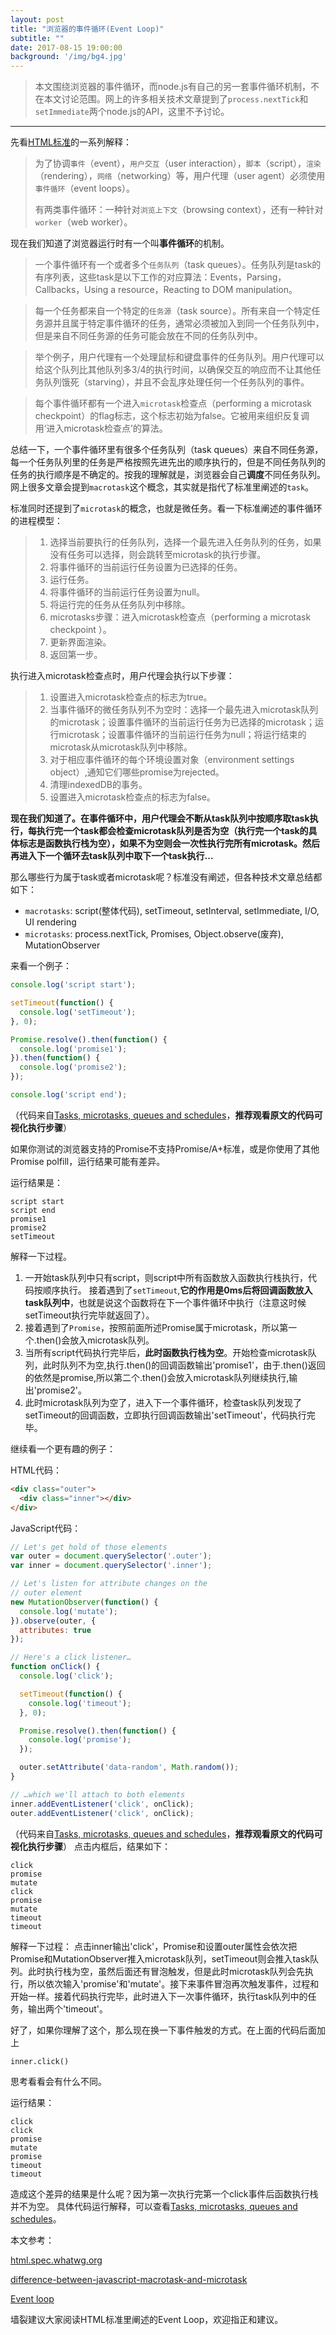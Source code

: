 ```yaml
---
layout: post
title: "浏览器的事件循环(Event Loop)"
subtitle: ""
date: 2017-08-15 19:00:00
background: '/img/bg4.jpg'
---
```

>本文围绕浏览器的事件循环，而node.js有自己的另一套事件循环机制，不在本文讨论范围。网上的许多相关技术文章提到了`process.nextTick`和`setImmediate`两个node.js的API，这里不予讨论。
---
先看[HTML标准][1]的一系列解释：

>为了协调`事件`（event），`用户交互`（user interaction），`脚本`（script），`渲染`（rendering），`网络`（networking）等，用户代理（user agent）必须使用`事件循环`（event loops）。
> 
> 有两类事件循环：一种针对`浏览上下文`（browsing context），还有一种针对`worker`（web worker）。 

现在我们知道了浏览器运行时有一个叫**事件循环**的机制。

>一个事件循环有一个或者多个`任务队列`（task queues）。任务队列是task的有序列表，这些task是以下工作的对应算法：Events，Parsing，Callbacks，Using a resource，Reacting to DOM manipulation。

>每一个任务都来自一个特定的`任务源`（task source）。所有来自一个特定任务源并且属于特定事件循环的任务，通常必须被加入到同一个任务队列中，但是来自不同任务源的任务可能会放在不同的任务队列中。

>举个例子，用户代理有一个处理鼠标和键盘事件的任务队列。用户代理可以给这个队列比其他队列多3/4的执行时间，以确保交互的响应而不让其他任务队列饿死（starving），并且不会乱序处理任何一个任务队列的事件。

>每个事件循环都有一个进入`microtask`检查点（performing a microtask checkpoint）的flag标志，这个标志初始为false。它被用来组织反复调用‘进入microtask检查点’的算法。

总结一下，一个事件循环里有很多个任务队列（task queues）来自不同任务源，每一个任务队列里的任务是严格按照先进先出的顺序执行的，但是不同任务队列的任务的执行顺序是不确定的。按我的理解就是，浏览器会自己**调度**不同任务队列。网上很多文章会提到`macrotask`这个概念，其实就是指代了标准里阐述的`task`。

标准同时还提到了`microtask`的概念，也就是微任务。看一下标准阐述的事件循环的进程模型：

>  1. 选择当前要执行的任务队列，选择一个最先进入任务队列的任务，如果没有任务可以选择，则会跳转至microtask的执行步骤。
>  2. 将事件循环的当前运行任务设置为已选择的任务。
>  3. 运行任务。
>  4. 将事件循环的当前运行任务设置为null。
>  5. 将运行完的任务从任务队列中移除。
>  6. microtasks步骤：进入microtask检查点（performing a microtask checkpoint ）。
>  7. 更新界面渲染。
>  8. 返回第一步。

执行进入microtask检查点时，用户代理会执行以下步骤：

>  1. 设置进入microtask检查点的标志为true。
>  2. 当事件循环的微任务队列不为空时：选择一个最先进入microtask队列的microtask；设置事件循环的当前运行任务为已选择的microtask；运行microtask；设置事件循环的当前运行任务为null；将运行结束的microtask从microtask队列中移除。
>  3. 对于相应事件循环的每个环境设置对象（environment settings object）,通知它们哪些promise为rejected。
>  4. 清理indexedDB的事务。
>  5. 设置进入microtask检查点的标志为false。

**现在我们知道了。在事件循环中，用户代理会不断从task队列中按顺序取task执行，每执行完一个task都会检查microtask队列是否为空（执行完一个task的具体标志是函数执行栈为空），如果不为空则会一次性执行完所有microtask。然后再进入下一个循环去task队列中取下一个task执行...**


那么哪些行为属于task或者microtask呢？标准没有阐述，但各种技术文章总结都如下：

 - `macrotasks`: script(整体代码), setTimeout, setInterval, setImmediate, I/O, UI rendering
 - `microtasks`: process.nextTick, Promises, Object.observe(废弃), MutationObserver


来看一个例子：

```javascript
console.log('script start');

setTimeout(function() {
  console.log('setTimeout');
}, 0);

Promise.resolve().then(function() {
  console.log('promise1');
}).then(function() {
  console.log('promise2');
});

console.log('script end');
```
（代码来自[Tasks, microtasks, queues and schedules][2]，**推荐观看原文的代码可视化执行步骤**）

如果你测试的浏览器支持的Promise不支持Promise/A+标准，或是你使用了其他Promise polfill，运行结果可能有差异。

运行结果是：
```
script start
script end
promise1
promise2
setTimeout
```
解释一下过程。
1. 一开始task队列中只有script，则script中所有函数放入函数执行栈执行，代码按顺序执行。
接着遇到了`setTimeout`,**它的作用是0ms后将回调函数放入task队列中**，也就是说这个函数将在下一个事件循环中执行（注意这时候setTimeout执行完毕就返回了）。
2. 接着遇到了`Promise`，按照前面所述Promise属于microtask，所以第一个.then()会放入microtask队列。
3. 当所有script代码执行完毕后，**此时函数执行栈为空**。开始检查microtask队列，此时队列不为空,执行.then()的回调函数输出'promise1'，由于.then()返回的依然是promise,所以第二个.then()会放入microtask队列继续执行,输出'promise2'。
4. 此时microtask队列为空了，进入下一个事件循环，检查task队列发现了setTimeout的回调函数，立即执行回调函数输出'setTimeout'，代码执行完毕。

继续看一个更有趣的例子：

HTML代码：
```HTML
<div class="outer">
  <div class="inner"></div>
</div>
```
JavaScript代码：
```javascript
// Let's get hold of those elements
var outer = document.querySelector('.outer');
var inner = document.querySelector('.inner');

// Let's listen for attribute changes on the
// outer element
new MutationObserver(function() {
  console.log('mutate');
}).observe(outer, {
  attributes: true
});

// Here's a click listener…
function onClick() {
  console.log('click');

  setTimeout(function() {
    console.log('timeout');
  }, 0);

  Promise.resolve().then(function() {
    console.log('promise');
  });

  outer.setAttribute('data-random', Math.random());
}

// …which we'll attach to both elements
inner.addEventListener('click', onClick);
outer.addEventListener('click', onClick);
```
（代码来自[Tasks, microtasks, queues and schedules][3]，**推荐观看原文的代码可视化执行步骤**）
点击内框后，结果如下：
```
click
promise
mutate
click
promise
mutate
timeout
timeout
```
解释一下过程：
点击inner输出'click'，Promise和设置outer属性会依次把Promise和MutationObserver推入microtask队列，setTimeout则会推入task队列。此时执行栈为空，虽然后面还有冒泡触发，但是此时microtask队列会先执行，所以依次输入'promise'和'mutate'。接下来事件冒泡再次触发事件，过程和开始一样。接着代码执行完毕，此时进入下一次事件循环，执行task队列中的任务，输出两个'timeout'。

好了，如果你理解了这个，那么现在换一下事件触发的方式。在上面的代码后面加上
```
inner.click()
```
思考看看会有什么不同。

运行结果：
```
click
click
promise
mutate
promise
timeout
timeout
```

造成这个差异的结果是什么呢？因为第一次执行完第一个click事件后函数执行栈并不为空。
具体代码运行解释，可以查看[Tasks, microtasks, queues and schedules][4]。


本文参考：

[html.spec.whatwg.org][5]     

[difference-between-javascript-macrotask-and-microtask][6] 

[Event loop][7]

墙裂建议大家阅读HTML标准里阐述的Event Loop，欢迎指正和建议。


  [1]: https://html.spec.whatwg.org/multipage/webappapis.html#event-loops
  [2]: https://jakearchibald.com/2015/tasks-microtasks-queues-and-schedules/
  [3]: https://jakearchibald.com/2015/tasks-microtasks-queues-and-schedules/
  [4]: https://jakearchibald.com/2015/tasks-microtasks-queues-and-schedules/
  [5]: https://html.spec.whatwg.org/multipage/webappapis.html#event-loops
  [6]: https://blog.keifergu.me/2017/03/23/difference-between-javascript-macrotask-and-microtask/
  [7]: http://www.jianshu.com/p/1ee6c21f6efa